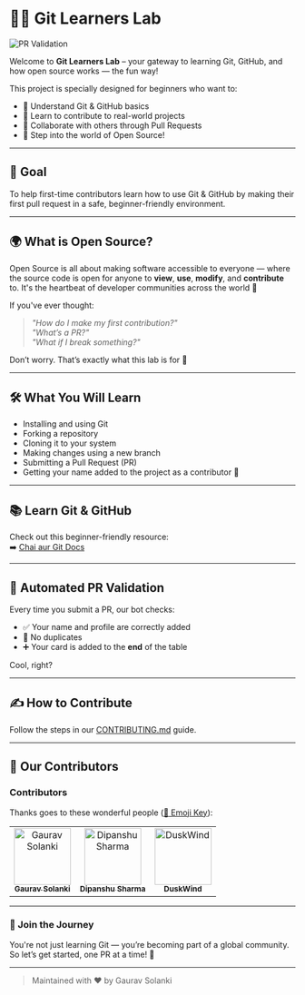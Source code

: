 # 👨‍💻 Git Learners Lab

![PR Validation](https://github.com/gauravslnk/git-learners-lab/actions/workflows/pull_request_validation.yml/badge.svg)

Welcome to **Git Learners Lab** – your gateway to learning Git, GitHub, and how open source works — the fun way!

This project is specially designed for beginners who want to:

- 🧠 Understand Git & GitHub basics  
- 🔧 Learn to contribute to real-world projects  
- 🤝 Collaborate with others through Pull Requests  
- 🚀 Step into the world of Open Source!  

---

## 🎯 Goal

To help first-time contributors learn how to use Git & GitHub by making their first pull request in a safe, beginner-friendly environment.

---

## 🌍 What is Open Source?

Open Source is all about making software accessible to everyone — where the source code is open for anyone to **view**, **use**, **modify**, and **contribute** to. It's the heartbeat of developer communities across the world 💖

If you've ever thought:  
> _"How do I make my first contribution?"_  
> _"What’s a PR?"_  
> _"What if I break something?"_  

Don’t worry. That’s exactly what this lab is for 💪

---

## 🛠 What You Will Learn

- Installing and using Git  
- Forking a repository  
- Cloning it to your system  
- Making changes using a new branch  
- Submitting a Pull Request (PR)  
- Getting your name added to the project as a contributor 🌟  

---

## 📚 Learn Git & GitHub

Check out this beginner-friendly resource:  
➡️ [Chai aur Git Docs](https://docs.chaicode.com/youtube/chai-aur-git/introduction/)

---

## 🤖 Automated PR Validation

Every time you submit a PR, our bot checks:
- ✅ Your name and profile are correctly added  
- 🚫 No duplicates  
- ➕ Your card is added to the **end** of the table  

Cool, right?

---

## ✍️ How to Contribute

Follow the steps in our [CONTRIBUTING.md](CONTRIBUTING.md) guide.

---

## 💖 Our Contributors

### Contributors  

Thanks goes to these wonderful people ([:hugs: Emoji Key](https://allcontributors.org/docs/en/emoji-key)):

<!-- ALL-CONTRIBUTORS-LIST:START - Do not remove or modify this section -->
<!-- prettier-ignore-start -->
<!-- markdownlint-disable -->
<table>
    <tbody>
        <tr>
            <td align="center">
                <a href="https://github.com/gauravslnk/">
                    <img src="https://avatars.githubusercontent.com/u/92677309?v=4" width="100px;" alt="Gaurav Solanki" />
                    <br />
                    <sub><b>Gaurav Solanki</b></sub>
                </a>
            </td>
            <!-- Add new entries below this line by editing README.md -->
            <td align="center">
                <a href="https://github.com/sharmaansh0611">
                    <img src="https://avatars.githubusercontent.com/u/148381788?v=4" width="100px;" alt="Dipanshu Sharma" />
                    <br />
                    <sub><b>Dipanshu Sharma</b></sub>
                </a>
            </td>
            <!-- Add new entries below this line by editing README.md -->
            <td align="center">
                <a href="https://github.com/sudo-DuskWind">
                    <img src="https://avatars.githubusercontent.com/u/216082456?v=4" width="100px;" alt="DuskWind" />
                    <br />
                    <sub><b>DuskWind</b></sub>
                </a>
            </td>
        </tr>
    </tbody>
</table>
<!-- markdownlint-enable -->
<!-- prettier-ignore-end -->
<!-- ALL-CONTRIBUTORS-LIST:END -->

---

### 🧠 Join the Journey

You're not just learning Git — you’re becoming part of a global community.  
So let’s get started, one PR at a time! 🎯

---

> Maintained with ❤️ by Gaurav Solanki
